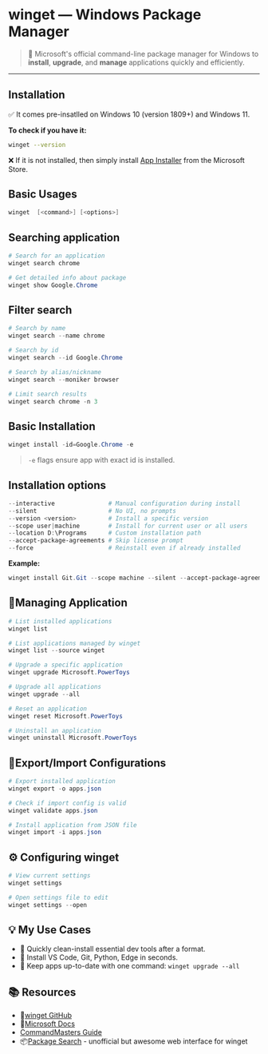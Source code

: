 # winget — Windows Package Manager

> 🧰 Microsoft's official command-line package manager for Windows to **install**, **upgrade**, and **manage** applications quickly and efficiently.

---

## Installation

✅ It comes pre-insatlled on Windows 10 (version 1809+) and Windows 11.  

**To check if you have it:**

```bash
winget --version
```

❌ If it is not installed, then simply install [App Installer](https://apps.microsoft.com/detail/9nblggh4nns1) from the Microsoft Store.


## Basic Usages

```powershell
winget  [<command>] [<options>]
```

## Searching application

```powershell
# Search for an application
winget search chrome

# Get detailed info about package
winget show Google.Chrome
```

## Filter search

```powershell
# Search by name
winget search --name chrome

# Search by id
winget search --id Google.Chrome

# Search by alias/nickname
winget search --moniker browser

# Limit search results
winget search chrome -n 3
```

## Basic Installation

```powershell
winget install -id=Google.Chrome -e
```
> `-e` flags ensure app with exact id is installed. 

## Installation options

```powershell
--interactive               # Manual configuration during install
--silent                    # No UI, no prompts
--version <version>         # Install a specific version
--scope user|machine        # Install for current user or all users
--location D:\Programs      # Custom installation path
--accept-package-agreements # Skip license prompt
--force                     # Reinstall even if already installed
```

**Example:**
```powershell
winget install Git.Git --scope machine --silent --accept-package-agreements
```

## 🔄Managing Application

```powershell
# List installed applications
winget list

# List applications managed by winget
winget list --source winget

# Upgrade a specific application
winget upgrade Microsoft.PowerToys

# Upgrade all applications
winget upgrade --all

# Reset an application
winget reset Microsoft.PowerToys

# Uninstall an application
winget uninstall Microsoft.PowerToys
```

## 🔁Export/Import Configurations

```powershell
# Export installed application
winget export -o apps.json

# Check if import config is valid
winget validate apps.json

# Install application from JSON file
winget import -i apps.json
```

## ⚙️ Configuring winget

```powershell
# View current settings
winget settings

# Open settings file to edit
winget settings --open
```

## 💡 My Use Cases

- 🧼 Quickly clean-install essential dev tools after a format.
- 🚀 Install VS Code, Git, Python, Edge in seconds.
- 🔄 Keep apps up-to-date with one command: `winget upgrade --all`

## 📚 Resources
- 📘[winget GitHub](https://github.com/microsoft/winget-cli)
- 📖[Microsoft Docs](https://learn.microsoft.com/en-us/windows/package-manager/winget/)
- [CommandMasters Guide](https://commandmasters.com/commands/winget-windows/)
- 📦[Package Search](https://winstall.app/) - unofficial but awesome web interface for winget
